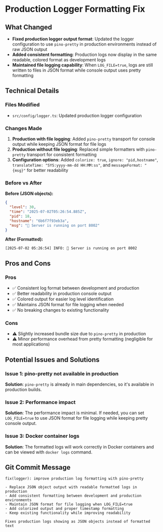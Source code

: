 # Production Logger Formatting Fix

## What Changed

- **Fixed production logger output format**: Updated the logger configuration to use `pino-pretty` in production environments instead of raw JSON output
- **Added consistent formatting**: Production logs now display in the same readable, colored format as development logs
- **Maintained file logging capability**: When `LOG_FILE=true`, logs are still written to files in JSON format while console output uses pretty formatting

## Technical Details

### Files Modified

- `src/config/logger.ts`: Updated production logger configuration

### Changes Made

1. **Production with file logging**: Added `pino-pretty` transport for console output while keeping JSON format for file logs
2. **Production without file logging**: Replaced simple formatters with `pino-pretty` transport for consistent formatting
3. **Configuration options**: Added `colorize: true`, `ignore: "pid,hostname"`, `translateTime: "SYS:yyyy-mm-dd HH:MM:ss"`, and `messageFormat: "{msg}"` for better readability

### Before vs After

**Before (JSON objects):**

```json
{
  "level": 30,
  "time": "2025-07-02T05:26:54.885Z",
  "pid": 18,
  "hostname": "6b6f7f93eb3a",
  "msg": "🚀 Server is running on port 8002"
}
```

**After (Formatted):**

```
[2025-07-02 05:26:54] INFO: 🚀 Server is running on port 8002
```

## Pros and Cons

### Pros

- ✅ Consistent log format between development and production
- ✅ Better readability in production console output
- ✅ Colored output for easier log level identification
- ✅ Maintains JSON format for file logging when needed
- ✅ No breaking changes to existing functionality

### Cons

- ⚠️ Slightly increased bundle size due to `pino-pretty` in production
- ⚠️ Minor performance overhead from pretty formatting (negligible for most applications)

## Potential Issues and Solutions

### Issue 1: pino-pretty not available in production

**Solution**: `pino-pretty` is already in main dependencies, so it's available in production builds.

### Issue 2: Performance impact

**Solution**: The performance impact is minimal. If needed, you can set `LOG_FILE=true` to use JSON format for file logging while keeping pretty console output.

### Issue 3: Docker container logs

**Solution**: The formatted logs will work correctly in Docker containers and can be viewed with `docker logs` command.

## Git Commit Message

```
fix(logger): improve production log formatting with pino-pretty

- Replace JSON object output with readable formatted logs in production
- Add consistent formatting between development and production environments
- Maintain JSON format for file logging when LOG_FILE=true
- Add colorized output and proper timestamp formatting
- Keep existing functionality while improving readability

Fixes production logs showing as JSON objects instead of formatted text
```
